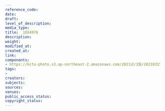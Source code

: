 ```yaml
---
reference_code: 
date: 
draft: 
level_of_description: 
media_type: 
title: _1DX4976
description: 
weight: 
modified_at: 
created_at: 
link: 
components:
- https://kctu-photo.s3.ap-northeast-2.amazonaws.com/2021년/3월/20210315_'거침없는+민주노총!+110만의+총파업'+2021년+민주노총+투쟁선포+기자회견/_1DX4976.jpg
tags:
- 
creators: 
subjects: 
sources: 
venues: 
public_access_status: 
copyright_status: 
---
```

